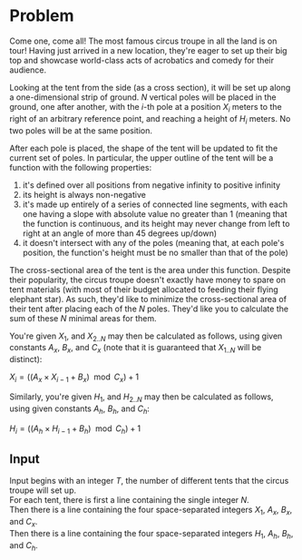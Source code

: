 # Problem

Come one, come all! The most famous circus troupe in all the land is on tour! Having just arrived in a new location, they're eager to set up their big top and showcase world-class acts of acrobatics and comedy for their audience.

Looking at the tent from the side (as a cross section), it will be set up along a one-dimensional strip of ground. $N$ vertical poles will be placed in the ground, one after another, with the $i$-th pole at a position $X_i$ meters to the right of an arbitrary reference point, and reaching a height of $H_i$ meters. No two poles will be at the same position.

After each pole is placed, the shape of the tent will be updated to fit the current set of poles. In particular, the upper outline of the tent will be a function with the following properties:

1. it's defined over all positions from negative infinity to positive infinity
1. its height is always non-negative
1. it's made up entirely of a series of connected line segments, with each one having a slope with absolute value no greater than 1 (meaning that the function is continuous, and its height may never change from left to right at an angle of more than 45 degrees up/down)
1. it doesn't intersect with any of the poles (meaning that, at each pole's position, the function's height must be no smaller than that of the pole)

The cross-sectional area of the tent is the area under this function. Despite their popularity, the circus troupe doesn't exactly have money to spare on tent materials (with most of their budget allocated to feeding their flying elephant star). As such, they'd like to minimize the cross-sectional area of their tent after placing each of the $N$ poles. They'd like you to calculate the sum of these $N$ minimal areas for them.

You're given $X_1$, and $X_{2..N}$ may then be calculated as follows, using given constants $A_x$, $B_x$, and $C_x$ (note that it is guaranteed that $X_{1..N}$ will be distinct):

$X_i = ((A_x \times X_{i-1} + B_x) \mod C_x) + 1$

Similarly, you're given $H_1$, and $H_{2..N}$ may then be calculated as follows, using given constants $A_h$, $B_h$, and $C_h$:

$H_i = ((A_h \times H_{i-1} + B_h) \mod C_h) + 1$

## Input

Input begins with an integer $T$, the number of different tents that the circus troupe will set up.  
For each tent, there is first a line containing the single integer $N$.  
Then there is a line containing the four space-separated integers $X_1$, $A_x$, $B_x$, and $C_x$.  
Then there is a line containing the four space-separated integers $H_1$, $A_h$, $B_h$, and $C_h$.
